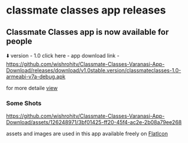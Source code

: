 <h1>
classmate classes app releases
</h1>

## Classmate Classes app is now available for people
⬇️
version - 1.0
click here -
app download link - https://github.com/wishrohitv/Classmate-Classes-Varanasi-App-Download/releases/download/v1.0stable.version/classmateclasses-1.0-armeabi-v7a-debug.apk

for more detaile <a href="https://github.com/wishrohitv/Classmate-Classes-Varanasi-App-Download/releases">view</a>


<h3>
Some Shots
</h3>


https://github.com/wishrohitv/Classmate-Classes-Varanasi-App-Download/assets/126248971/3bf01425-ff20-45f4-ac2e-2b08a79ee268

assets and images are used in this app available freely on <a href="https://www.flaticon.com/">FlatIcon</a>

